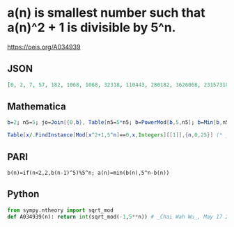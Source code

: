 # a\(n\) is smallest number such that a\(n\)^2 \+ 1 is divisible by 5^n\.
https://oeis.org/A034939
## JSON
```JSON
[0, 2, 7, 57, 182, 1068, 1068, 32318, 110443, 280182, 3626068, 23157318, 120813568, 123327057, 1097376068, 11109655182, 49925501068, 355101282318, 355101282318, 3459595983307, 15613890344818, 110981321985443]
```
## Mathematica
```Mathematica
b=2; n5=5; jo=Join[{0,b}, Table[n5=5*n5; b=PowerMod[b,5,n5]; b=Min[b,n5-b], {99}]] (* _Zak Seidov_, Nov 04 2011 *)
```
```Mathematica
Table[x/.FindInstance[Mod[x^2+1,5^n]==0,x,Integers][[1]],{n,0,25}] (* _Harvey P. Dale_, Jul 04 2017 *)
```
## PARI
```PARI
b(n)=if(n<2,2,b(n-1)^5)%5^n; a(n)=min(b(n),5^n-b(n))
```
## Python
```Python
from sympy.ntheory import sqrt_mod
def A034939(n): return int(sqrt_mod(-1,5**n)) # _Chai Wah Wu_, May 17 2022
```
